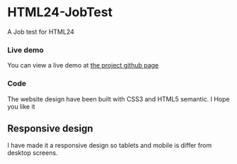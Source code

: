 HTML24-JobTest
==============

A Job test for HTML24

### Live demo ###
You can view a live demo at [the project github page](http://tryingtoimprove.github.com/HTML24-JobTest/)

### Code ###
The website design have been built with CSS3 and HTML5 semantic. I Hope you like it

## Responsive design ##
I have made it a responsive design so tablets and mobile is differ from desktop screens.
